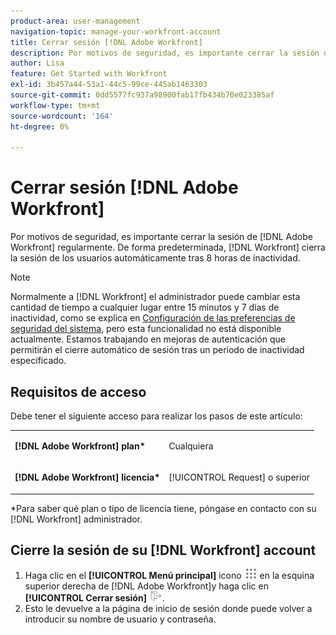 ```yaml
---
product-area: user-management
navigation-topic: manage-your-workfront-account
title: Cerrar sesión [!DNL Adobe Workfront]
description: Por motivos de seguridad, es importante cerrar la sesión de [!DNL Adobe Workfront] regularmente. De forma predeterminada, [!DNL Workfront] cierra la sesión de los usuarios automáticamente tras 8 horas de inactividad.
author: Lisa
feature: Get Started with Workfront
exl-id: 3b457a44-53a1-44c5-99ce-445ab1463303
source-git-commit: 0dd5577fc937a98900fab17fb434b70e023385af
workflow-type: tm+mt
source-wordcount: '164'
ht-degree: 0%

---
```


# Cerrar sesión [!DNL Adobe Workfront]

Por motivos de seguridad, es importante cerrar la sesión de [!DNL Adobe Workfront] regularmente. De forma predeterminada, [!DNL Workfront] cierra la sesión de los usuarios automáticamente tras 8 horas de inactividad.

>[!NOTE]
>
>Normalmente a [!DNL Workfront] el administrador puede cambiar esta cantidad de tiempo a cualquier lugar entre 15 minutos y 7 días de inactividad, como se explica en [Configuración de las preferencias de seguridad del sistema](../../../administration-and-setup/manage-workfront/security/configure-security-preferences.md), pero esta funcionalidad no está disponible actualmente. Estamos trabajando en mejoras de autenticación que permitirán el cierre automático de sesión tras un período de inactividad especificado.

<!--
><MadCap:conditionalText style="color: #ff1493;" data-mc-conditions="QuicksilverOrClassic.Draft mode">
>TEMPORARY note! Remove and update how this works after IMS takes over. There's another note like this in Manage Workfront/Security/configure-security-preferences.html>
></MadCap:conditionalText>
-->

## Requisitos de acceso

Debe tener el siguiente acceso para realizar los pasos de este artículo:

<table style="table-layout:auto"> 
 <col> 
 </col> 
 <col> 
 </col> 
 <tbody> 
  <tr> 
   <td role="rowheader"><strong>[!DNL Adobe Workfront] plan*</strong></td> 
   <td> <p>Cualquiera</p> </td> 
  </tr> 
  <tr> 
   <td role="rowheader"><strong>[!DNL Adobe Workfront] licencia*</strong></td> 
   <td> <p>[!UICONTROL Request] o superior</p> </td> 
  </tr> 
 </tbody> 
</table>

&#42;Para saber qué plan o tipo de licencia tiene, póngase en contacto con su [!DNL Workfront] administrador.

## Cierre la sesión de su [!DNL Workfront] account

1. Haga clic en el **[!UICONTROL Menú principal]** icono ![](assets/main-menu-icon.png) en la esquina superior derecha de [!DNL Adobe Workfront]y haga clic en **[!UICONTROL Cerrar sesión]** ![](assets/logout-icon.png).
1. Esto le devuelve a la página de inicio de sesión donde puede volver a introducir su nombre de usuario y contraseña.
